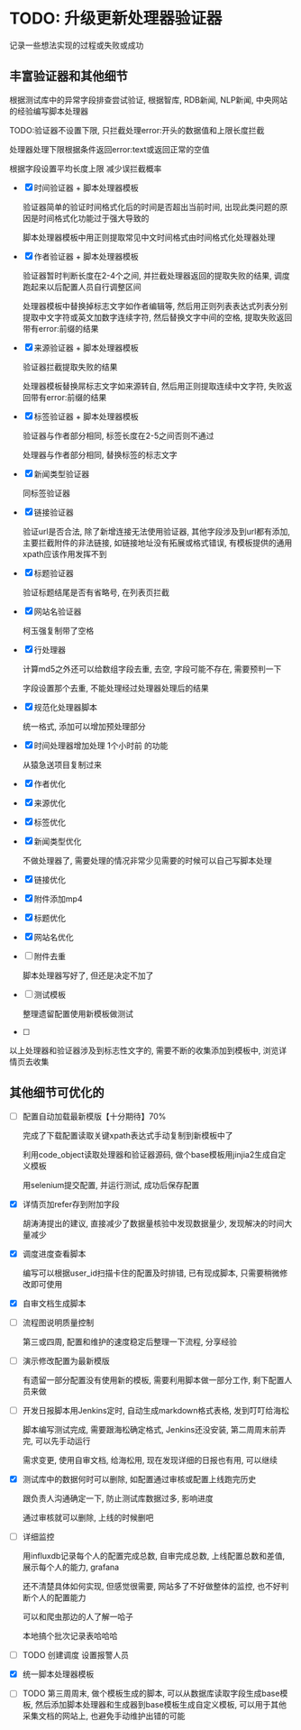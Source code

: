# TODO: 升级更新处理器验证器

记录一些想法实现的过程或失败或成功

## 丰富验证器和其他细节

根据测试库中的异常字段排查尝试验证, 根据智库, RDB新闻, NLP新闻, 中央网站的经验编写脚本处理器

TODO:验证器不设置下限, 只拦截处理error:开头的数据值和上限长度拦截

处理器处理下限根据条件返回error:text或返回正常的空值

根据字段设置平均长度上限 减少误拦截概率

-   [x] 时间验证器 + 脚本处理器模板

    验证器简单的验证时间格式化后的时间是否超出当前时间, 出现此类问题的原因是时间格式化功能过于强大导致的

    脚本处理器模板中用正则提取常见中文时间格式由时间格式化处理器处理

-   [x] 作者验证器 + 脚本处理器模板

    验证器暂时判断长度在2-4个之间, 并拦截处理器返回的提取失败的结果, 调度跑起来以后配置人员自行调整区间

    处理器模板中替换掉标志文字如作者编辑等, 然后用正则列表表达式列表分别提取中文字符或英文加数字连续字符, 然后替换文字中间的空格, 提取失败返回带有error:前缀的结果

-   [x] 来源验证器 + 脚本处理器模板

    验证器拦截提取失败的结果

    处理器模板替换屌标志文字如来源转自, 然后用正则提取连续中文字符, 失败返回带有error:前缀的结果

-   [x] 标签验证器 + 脚本处理器模板

    验证器与作者部分相同, 标签长度在2-5之间否则不通过

    处理器与作者部分相同, 替换标签的标志文字

-   [x] 新闻类型验证器

    同标签验证器

-   [x] 链接验证器

    验证url是否合法, 除了新增连接无法使用验证器, 其他字段涉及到url都有添加, 主要拦截附件的非法链接, 如链接地址没有拓展或格式错误, 有模板提供的通用xpath应该作用发挥不到

-   [x] 标题验证器

    验证标题结尾是否有省略号, 在列表页拦截

-   [x] 网站名验证器

    柯玉强复制带了空格

-   [x] 行处理器

    计算md5之外还可以给数组字段去重, 去空, 字段可能不存在, 需要预判一下

    字段设置那个去重, 不能处理经过处理器处理后的结果
    
-   [x] 规范化处理器脚本

    统一格式, 添加可以增加预处理部分
    
-   [x] 时间处理器增加处理 1个小时前 的功能

    从猿急送项目复制过来

-   [x] 作者优化

-   [x] 来源优化

-   [x] 标签优化

-   [x] 新闻类型优化

    不做处理器了, 需要处理的情况非常少见需要的时候可以自己写脚本处理

-   [x] 链接优化

-   [x] 附件添加mp4

-   [x] 标题优化

-   [x] 网站名优化

-   [ ] 附件去重

    脚本处理器写好了, 但还是决定不加了

-   [ ] 测试模板

    整理遗留配置使用新模板做测试

-   [ ] 

以上处理器和验证器涉及到标志性文字的, 需要不断的收集添加到模板中, 浏览详情页去收集



## 其他细节可优化的

-   [ ] 配置自动加载最新模版【十分期待】70% 

    完成了下载配置读取关键xpath表达式手动复制到新模板中了

    利用code_object读取处理器和验证器源码, 做个base模板用jinjia2生成自定义模板

    用selenium提交配置, 并运行测试, 成功后保存配置

-   [x] 详情页加refer存到附加字段

    胡涛涛提出的建议, 直接减少了数据量核验中发现数据量少, 发现解决的时间大量减少

-   [x] 调度进度查看脚本

    编写可以根据user_id扫描卡住的配置及时排错, 已有现成脚本, 只需要稍微修改即可使用

-   [x] 自审文档生成脚本

-   [ ] 流程图说明质量控制

    第三或四周, 配置和维护的速度稳定后整理一下流程, 分享经验

-   [ ] 演示修改配置为最新模版

    有遗留一部分配置没有使用新的模板, 需要利用脚本做一部分工作, 剩下配置人员来做

-   [ ] 开发日报脚本用Jenkins定时, 自动生成markdown格式表格, 发到叮叮给海松

    脚本编写测试完成, 需要跟海松确定格式, Jenkins还没安装, 第二周周末前弄完, 可以先手动运行

    需求变更, 使用自审文档, 给海松用, 现在发现详细的日报也有用, 可以继续

-   [x] 测试库中的数据何时可以删除, 如配置通过审核或配置上线跑完历史

    跟负责人沟通确定一下, 防止测试库数据过多, 影响进度

    通过审核就可以删除, 上线的时候删吧

-   [ ] 详细监控

    用influxdb记录每个人的配置完成总数, 自审完成总数, 上线配置总数和差值, 展示每个人的能力, grafana

    还不清楚具体如何实现, 但感觉很需要, 网站多了不好做整体的监控, 也不好判断个人的配置能力

    可以和爬虫那边的人了解一哈子

    本地搞个批次记录表哈哈哈

-   [ ] TODO 创建调度 设置报警人员

-   [x] 统一脚本处理器模板

-   [ ] TODO 第三周周末, 做个模板生成的脚本, 可以从数据库读取字段生成base模板, 然后添加脚本处理器和生成器到base模板生成自定义模板, 可以用于其他采集文档的网站上, 也避免手动维护出错的可能

